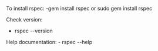  To install rspec:
 	-gem install rspec or sudo gem install rspec 
 
 Check version:
  - rspec --version   

Help documentation:
	- rspec --help 
